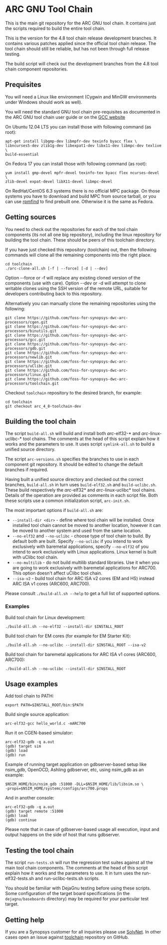 ARC GNU Tool Chain
==================

This is the main git repository for the ARC GNU tool chain. It contains just
the scripts required to build the entire tool chain.

This is the version for the 4.8 tool chain release development branches. It
contains various patches applied since the official tool chain release. The
tool chain should still be reliable, but has not been through full release
testing.

The build script will check out the development branches from the 4.8 tool
chain component repositories.

Prequisites
-----------

You will need a Linux like environment (Cygwin and MinGW environments under
Windows should work as well).

You will need the standard GNU tool chain pre-requisites as documented in the
ARC GNU tool chain user guide or on the
[GCC website](http://gcc.gnu.org/install/prerequisites.html)

On Ubuntu 12.04 LTS you can install those with following command (as root):

    apt-get install libgmp-dev libmpfr-dev texinfo byacc flex \
    libncurses5-dev zlib1g-dev libexpat1-dev libx11-dev libmpc-dev texlive \
    build-essential

On Fedora 17 you can install those with following command (as root):

    yum install gmp-devel mpfr-devel texinfo-tex byacc flex ncurses-devel \
    zlib-devel expat-devel libX11-devel libmpc-devel

On RedHat/CentOS 6.3 systems there is no official MPC package. On those systems
you have to download and build MPC from source tarball, or you can use
[rpmfind](http://www.rpmfind.net/linux/rpm2html/search.php?query=libmpc&submit=Search+...)
to find prebuilt one. Otherwise it is the same as Fedora.


Getting sources
---------------

You need to check out the repositories for each of the tool chain
components (its not all one big repository), including the linux repository
for building the tool chain. These should be peers of this toolchain
directory.

If you have just checked this repository (toolchain) out, then the following
commands will clone all the remaining components into the right place.

    cd toolchain
    ./arc-clone-all.sh [-f | --force] [-d | --dev]

Option --force or -f will replace any existing cloned version of the
components (use with care). Option --dev or -d will attempt to clone writable
clones using the SSH version of the remote URL, suitable for developers
contributing back to this repository.

Alternatively you can manually clone the remaining repositories using the
following:

    git clone https://github.com/foss-for-synopsys-dwc-arc-processors/cgen.git
    git clone https://github.com/foss-for-synopsys-dwc-arc-processors/binutils.git
    git clone https://github.com/foss-for-synopsys-dwc-arc-processors/gcc.git
    git clone https://github.com/foss-for-synopsys-dwc-arc-processors/gdb.git
    git clone https://github.com/foss-for-synopsys-dwc-arc-processors/newlib.git
    git clone https://github.com/foss-for-synopsys-dwc-arc-processors/uClibc.git
    git clone https://github.com/foss-for-synopsys-dwc-arc-processors/linux.git
    git clone https://github.com/foss-for-synopsys-dwc-arc-processors/toolchain.git

Checkout `toolchain` repository to the desired branch, for example:

    cd toolchain
    git checkout arc_4_8-toolchain-dev

Building the tool chain
-----------------------

The script `build-all.sh` will build and install both *arc*-elf32-* and
*arc*-linux-uclibc-* tool chains. The comments at the head of this script
explain how it works and the parameters to use. It uses script
`symlink-all.sh` to build a unified source directory.

The script `arc-versions.sh` specifies the branches to use in each component
git repository. It should be edited to change the default branches if
required.

Having built a unified source directory and checked out the correct branches,
`build-all.sh` in turn uses `build-elf32.sh` and `build-uclibc.sh`. These
build respectively the *arc*-elf32* and *arc*-linux-uclibc* tool chains. Details
of the operation are provided as comments in each script file. Both these
scripts use a common initialization script, `arc-init.sh`.

The most important options if `build-all.sh` are:

 * `--install-dir <dir>` - define where tool chain will be installed. Once
   installed tool chain cannot be moved to another location, however it can be
   moved to another system and used from the same location.
 * `--no-elf32` and `--no-uclibc` - choose type of tool chain to build. By
   default both are built. Specify `--no-uclibc` if you intend to work
   exclusively with baremetal applications, specify `--no-elf32` of you intend
   to work exclusively with Linux applications. Linux kernel is built with
   uClibc tool chain.
 * `--no-multilib` - do not build multilib standard libraries. Use it when you
   are going to work exclusively with baremetal applications for ARC700. This
   option doesn't affect uClibc tool chain.
 * `--isa-v2` - build tool chain for ARC ISA v2 cores (EM and HS) instead ARC
   ISA v1 cores (ARC600, ARC700).

Please consult `./build-all.sh --help` to get a full list of supported options.

### Examples

Build tool chain for Linux development:

    ./build-all.sh --no-elf32 --install-dir $INSTALL_ROOT

Build tool chain for EM cores (for example for EM Starter Kit):

    ./build-all.sh --no-uclibc --install-dir $INSTALL_ROOT --isa-v2

Build tool chain for baremetal applications for ARC ISA v1 cores (ARC600, ARC700):

    ./build-all.sh --no-uclibc --install-dir $INSTALL_ROOT

Usage examples
--------------

Add tool chain to PATH:

    export PATH=$INSTALL_ROOT/bin:$PATH

Build single source application:

    arc-elf32-gcc hello_world.c -mARC700

Run it on CGEN-based simulator:

    arc-elf32-gdb -q a.out
    (gdb) target sim
    (gdb) load
    (gdb) run

Example of running target application on gdbserver-based setup like nsim_gdb,
OpenOCD, Ashling gdbserver, etc, using nsim_gdb as an example:

    $NSIM_HOME/bin/nsim_gdb :51000 -DLL=$NSIM_HOME/lib/libsim.so \
    -props=$NSIM_HOME/systemc/configs/arc700.props

And in another console:

    arc-elf32-gdb -q a.out
    (gdb) target remote :51000
    (gdb) load
    (gdb) continue

Please note that in case of gdbserver-based usage all execution, input and
output happens on the side of host that runs gdbserver.

Testing the tool chain
----------------------

The script `run-tests.sh` will run the regression test suites against all the
main tool chain components. The comments at the head of this script explain
how it works and the parameters to use. It in turn uses the run-elf32-tests.sh
and run-uclibc-tests.sh scripts.

You should be familiar with DejaGnu testing before using these scripts. Some
configuration of the target board specifications (in the `dejagnu/baseboards`
directory) may be required for your particular test target.

Getting help
------------

If you are a Synopsys customer for all inquiries please use
[SolvNet](https://solvnet.synopsys.com). In other cases open an issue against
[toolchain](https://github.com/foss-for-synopsys-dwc-arc-processors/toolchain)
repository on GitHub.

